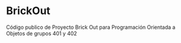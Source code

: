 # BrickOut
Código publico de Proyecto Brick Out para Programación Orientada a Objetos de grupos 401 y 402

